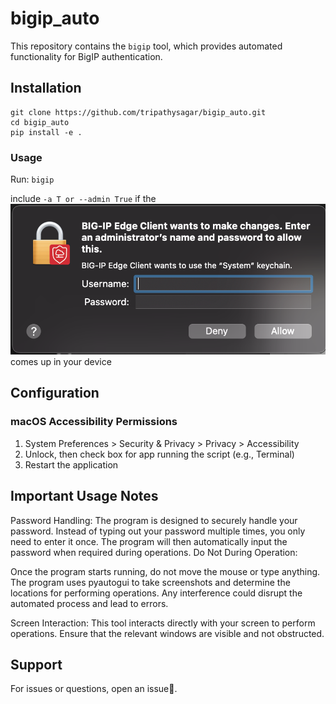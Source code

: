 # bigip_auto

This repository contains the `bigip` tool, which provides automated functionality for BigIP authentication. 


## Installation

```
git clone https://github.com/tripathysagar/bigip_auto.git
cd bigip_auto
pip install -e .
```
### Usage
Run: `bigip`

include `-a T or --admin True` if the ![admin pop up](./bigip/ref_image/2/admin.png) comes up in your device

## Configuration

### macOS Accessibility Permissions

1. System Preferences > Security & Privacy > Privacy > Accessibility
2. Unlock, then check box for app running the script (e.g., Terminal)
3. Restart the application



## Important Usage Notes

Password Handling: The program is designed to securely handle your password. Instead of typing out your password multiple times, you only need to enter it once. The program will then automatically input the password when required during operations.
Do Not During Operation:

Once the program starts running, do not move the mouse or type anything.
The program uses pyautogui to take screenshots and determine the locations for performing operations.
Any interference could disrupt the automated process and lead to errors.


Screen Interaction: This tool interacts directly with your screen to perform operations. Ensure that the relevant windows are visible and not obstructed.
## Support

For issues or questions, open an issue🫡.


